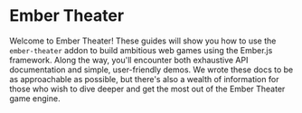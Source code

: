 # Ember Theater

Welcome to Ember Theater! These guides will show you how to use the `ember-theater` addon to build ambitious web games using the Ember.js framework. Along the way, you'll encounter both exhaustive API documentation and simple, user-friendly demos. We wrote these docs to be as approachable as possible, but there's also a wealth of information for those who wish to dive deeper and get the most out of the Ember Theater game engine.
